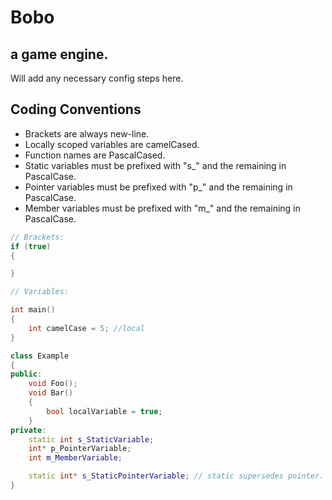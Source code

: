 # Bobo
## a game engine.

Will add any necessary config steps here.

## Coding Conventions

- Brackets are always new-line.
- Locally scoped variables are camelCased.
- Function names are PascalCased.
- Static variables must be prefixed with "s_" and the remaining in PascalCase.
- Pointer variables must be prefixed with "p_" and the remaining in PascalCase.
- Member variables must be prefixed with "m_" and the remaining in PascalCase.

```c++
// Brackets:
if (true)
{

}

// Variables:

int main()
{
    int camelCase = 5; //local
}

class Example
{
public:
    void Foo();
    void Bar()
    {
        bool localVariable = true;
    }
private:
    static int s_StaticVariable;
    int* p_PointerVariable;
    int m_MemberVariable;

    static int* s_StaticPointerVariable; // static supersedes pointer. s -> p -> m
}
```